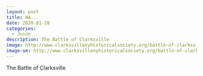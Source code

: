 ```yaml
---
layout: post
title: NA...
date: 2020-01-28
categories: 
  - Juice
description: The Battle of Clarksville
image: http://www.clarksvillenyhistoricalsociety.org/battle-of-clarksville
image-sm: http://www.clarksvillenyhistoricalsociety.org/battle-of-clarksville
---
```

The Battle of Clarksville